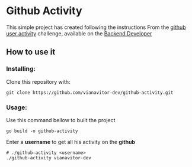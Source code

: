 # Github Activity
This simple project has created following the instructions From the [github user activity](https://roadmap.sh/projects/github-user-activity) challenge, 
available on the [Backend Developer](https://roadmap.sh/backend) <br>

## How to use it
### Installing:
Clone this repository with:
```
git clone https://github.com/vianavitor-dev/github-activity.git
```

### Usage:
Use this command bellow to built the project
```
go build -o github-activity
```
Enter a **username** to get all his activity on the **github**
```
# ./github-activity <username>
./github-activity vianavitor-dev
```

